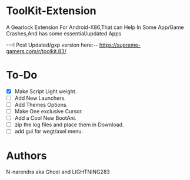 # ToolKit-Extension
A Gearlock Extension For Android-X86,That can Help In Some App/Game Crashes,And has some essential/updated Apps

---I Post Updated/gxp version here:--
https://supreme-gamers.com/r/toolkit.83/

# To-Do
- [x] Make Script Light weight.
- [ ] Add New Launchers.
- [ ] Add Themes Options.
- [ ] Make One exclusive Cursor.
- [ ] Add a Cool New BootAni.
- [ ] zip the log files and place them in Download.
- [ ] add gui for wegt/axel menu.

# Authors
N-narendra aka Ghost and LIGHTNING283
